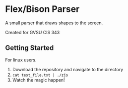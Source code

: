 # Flex/Bison Parser

A small parser that draws shapes to the screen.

Created for GVSU CIS 343

## Getting Started

For linux users.

1. Download the repository and navigate to the directory
2. `cat test_file.txt | ./zjs`
3. Watch the magic happen!



